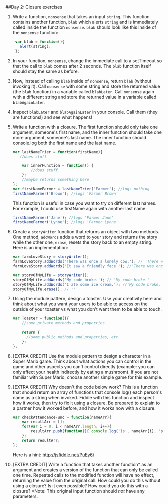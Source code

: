 ##Day 2: Closure exercises
1. Write a function, `nonsense` that takes an input `string`. This function contains another function, `blab` which alerts `string` and is immediately called inside the function `nonsense`. `blab` should look like this inside of the `nonsense` function:

	```javascript
	 var blab = function(){
	   alert(string);
	 };
	 ```

1. In your function, `nonsense`, change the immediate call to a setTimeout so that the call to `blab` comes after 2 seconds. The `blab` function itself should stay the same as before.

1. Now, instead of calling `blab` inside of `nonsense`, return `blab` (without invoking it). Call `nonsense` with some string and store the returned value (the `blab` function) in a variable called `blabLater`. Call `nonsense` again with a different string and store the returned value in a variable called `blabAgainLater`.

1. Inspect `blabLater` and `blabAgainLater` in your console. Call them (they are functions!) and see what happens!


1. Write a function with a closure. The first function should only take one argument, someone's first name, and the inner function should take one more argument, someone's last name. The inner function should console.log both the first name and the last name.
	```javascript
	var lastNameTrier = function(firstName){
	   //does stuff
	
	    var innerFunction = function() { 
	        //does stuff
	    };
	    //maybe returns something here
	};
	var firstNameFarmer = lastNameTrier('Farmer'); //logs nothing
	firstNameFarmer('Brown'); //logs 'Farmer Brown' 
	```      
	This function is useful in case you want to try on different last names. For example, I could use firstName again with another last name:

	```javascript
	firstNameFarmer('Jane'); //logs 'Farmer Jane'
	firstNameFarmer('Lynne'); //logs 'Farmer Lynne'
	```       
       

1. Create a `storyWriter` function that returns an object with two methods. One method, `addWords` adds a word to your story and returns the story while the other one, `erase`, resets the story back to an empty string. Here is an implementation:
	```javascript
	var farmLoveStory = storyWriter();
	farmLoveStory.addWords('There was once a lonely cow.'); // 'There was once a lonely cow.'
	farmLoveStory.addWords('It saw a friendly face.'); //'There was once a lonely cow. It saw a friendly face.'
	
	var storyOfMyLife = storyWriter();
	storyOfMyLife.addWords('My code broke.'); // 'My code broke.'
	storyOfMyLife.addWords('I ate some ice cream.'); //'My code broke. I ate some ice cream.'
	storyOfMyLife.erase(); // ''
	
	```  

1. Using the module pattern, design a toaster. Use your creativity here and think about what you want your users to be able to access on the outside of your toaster vs what you don't want them to be able to touch.
		
	```javascript
	var Toaster = function(){
	    //some private methods and properties
	    
	    return {
	      //some public methods and properties, etc
	    };
	};
	```


1. [EXTRA CREDIT] Use the module pattern to design a character in a Super Mario game. Think about what actions you can control in the game and other aspects you can't control directly (example:  you can only affect your health indirectly by eating a mushroom). If you are not familiar with Super Mario, choose another simple game for this example.

1. [EXTRA CREDIT] Why doesn't the code below work? This is a function that should return an array of functions that console.log() each person's name as a string when invoked. Fiddle with this function and inspect how it works, then try to fix it using a closure. Be prepared to explain to a partner how it worked before, and how it works now with a closure. 

	```javascript
	var checkAttendanceFunc = function(nameArr){
		var resultArr = [];
		for(var i = 0; i < nameArr.length; i++){
			resultArr.push(function(){ console.log('Is', nameArr[i], 'present?', i)})
		};
		return resultArr;
	};
	```
	Here is a hint: http://jsfiddle.net/PuEy6/

1. [EXTRA CREDIT] Write a function that takes another function\* as an argument and creates a version of the function that can only be called one time. Repeated calls to the modified function will have no effect, returning the value from the original call. How could you do this without using a closure? Is it even possible? How could you do this with a closure? \*Note: This original input function should *not* have any parameters.
